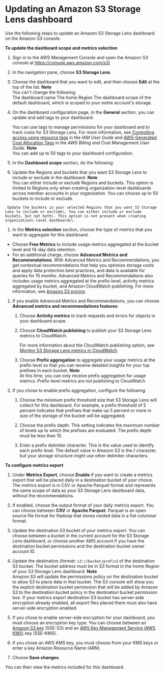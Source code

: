 # Updating an Amazon S3 Storage Lens dashboard<a name="storage_lens_console_editing"></a>

Use the following steps to update an Amazon S3 Storage Lens dashboard on the Amazon S3 console\.

**To update the dashboard scope and metrics selection**

1. Sign in to the AWS Management Console and open the Amazon S3 console at [https://console\.aws\.amazon\.com/s3/](https://console.aws.amazon.com/s3/)\.

1. In the navigation pane, choose **S3 Storage Lens**\.

1. Choose the dashboard that you want to edit, and then choose **Edit** at the top of the list\.
**Note**  
You can't change the following:  
The dashboard name 
The home Region
The dashboard scope of the default dashboard, which is scoped to your entire account's storage\.

1. On the dashboard configuration page, in the **General** section, you can update and add tags to your dashboard\.

   You can use tags to manage permissions for your dashboard and to track costs for S3 Storage Lens\. For more information, see [Controlling access using resource tags](https://docs.aws.amazon.com/IAM/latest/UserGuide/access_tags.html) in the *IAM User Guide* and [AWS\-Generated Cost Allocation Tags](https://docs.aws.amazon.com/awsaccountbilling/latest/aboutv2/aws-tags.html) in the *AWS Billing and Cost Management User Guide*\.
**Note**  
You can add up to 50 tags to your dashboard configuration\.

1.  In the **Dashboard scope** section, do the following:

   1.  Update the Regions and buckets that you want S3 Storage Lens to include or exclude in the dashboard\. 
**Note**  
You can either include or exclude Regions and buckets\. This option is limited to Regions only when creating organization\-level dashboards across member accounts in your organization\. 
You can choose up to 50 buckets to include or exclude\.

     Update the buckets in your selected Regions that you want S3 Storage Lens to include or exclude\. You can either include or exclude buckets, but not both\. This option is not present when creating organization\-level dashboards\.

1.  In the **Metrics selection** section, choose the type of metrics that you want to aggregate for this dashboard\.
   + Choose **Free Metrics** to include usage metrics aggregated at the bucket level and 14\-day data retention\. 
   + For an additional charge, choose **Advanced Metrics and Recommendations**\. With Advanced Metrics and Recommendations, you get contextual recommendations that help you optimize storage costs and apply data protection best practices, and data is available for queries for 15 months\. Advanced Metrics and Recommendations also includes usage metrics aggregated at the prefix\-level, activity metrics aggregated by bucket, and Amazon CloudWatch publishing\. For more information, see [Amazon S3 pricing](http://aws.amazon.com/s3/pricing/)\.

1. If you enable Advanced Metrics and Recommendations, you can choose **Advanced metrics and recommendations features**:

   1. Choose **Activity metrics** to track requests and errors for objects in your dashboard scope\. 

   1. Choose **CloudWatch publishing** to publish your S3 Storage Lens metrics to CloudWatch\.

      For more information about the CloudWatch publishing option, see [Monitor S3 Storage Lens metrics in CloudWatch](storage_lens_view_metrics_cloudwatch.md)\.

   1. Choose **Prefix aggregation** to aggregate your usage metrics at the prefix level so that you can receive detailed insights for your top prefixes in each bucket\.
**Note**  
At this time, you can only receive prefix aggregation for usage metrics\. Prefix\-level metrics are not publishing to CloudWatch

1. If you chose to enable prefix aggregation, configure the following:

   1. Choose the minimum prefix threshold size that S3 Storage Lens will collect for this dashboard\. For example, a prefix threshold of 5 percent indicates that prefixes that make up 5 percent or more in size of the storage of the bucket will be aggregated\. 

   1. Choose the prefix depth\. This setting indicates the maximum number of levels up to which the prefixes are evaluated\. The prefix depth must be less than 10\. 

   1. Enter a prefix delimiter character\. This is the value used to identify each prefix level\. The default value in Amazon S3 is the **/** character, but your storage structure might use other delimiter characters\.

**To configure metrics export**

1. Under **Metrics Export**, choose **Enable** if you want to create a metrics export that will be placed daily in a destination bucket of your choice\. The metrics export is in CSV or Apache Parquet format and represents the same scope of data as your S3 Storage Lens dashboard data, without the recommendations\.

1.  If enabled, choose the output format of your daily metrics export\. You can choose between **CSV** or **Apache Parquet**\. Parquet is an open source file format for Hadoop that stores nested data in a flat columnar format\.

1. Update the destination S3 bucket of your metrics export\. You can choose between a bucket in the current account for the S3 Storage Lens dashboard, or choose another AWS account if you have the destination bucket permissions and the destination bucket owner account ID\.

1. Update the destination \(format: `s3://bucket/prefix`\) of the destination S3 bucket\. The bucket address must be in S3 format in the home Region of your S3 Storage Lens dashboard\. 
**Note**  
Amazon S3 will update the permissions policy on the destination bucket to allow S3 to place data in that bucket\. 
 The S3 console will show you the explicit destination bucket permission that will be added by Amazon S3 to the destination bucket policy in the destination bucket permission box\. 
If your metrics export destination S3 bucket has server\-side encryption already enabled, all export files placed there must also have server\-side encryption enabled\. 

1. If you chose to enable server\-side encryption for your dashboard, you must choose an encryption key type\. You can choose between an [Amazon S3 key](https://docs.aws.amazon.com/AmazonS3/latest/userguide/UsingServerSideEncryption.html) \(SSE\-S3\) and an [AWS Key Management Service \(AWS KMS\)](https://docs.aws.amazon.com/AmazonS3/latest/userguide/UsingKMSEncryption.html) key \(SSE\-KMS\)\.

1.  If you chose an AWS KMS key, you must choose from your KMS keys or enter a key Amazon Resource Name \(ARN\)\.

1. Choose **Save changes**\.

You can then view the metrics included for this dashboard\.